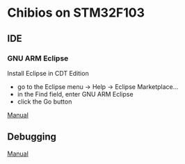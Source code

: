 # Chibios on STM32F103

## IDE

### GNU ARM Eclipse
Install Eclipse in CDT Edition
*	go to the Eclipse menu → Help → Eclipse Marketplace…
*   in the Find field, enter GNU ARM Eclipse
*   click the Go button

[Manual](https://gnuarmeclipse.github.io/plugins/install/)

## Debugging

[Manual](http://www.chibios.org/dokuwiki/doku.php?id=chibios:guides:eclipse2)

